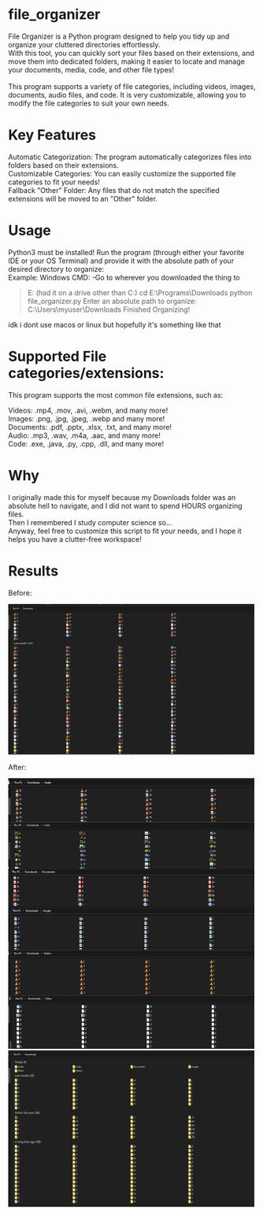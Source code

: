 # file_organizer
File Organizer is a Python program designed to help you tidy up and organize your cluttered directories effortlessly.<br>
With this tool, you can quickly sort your files based on their extensions, and move them into dedicated folders, making it easier to locate and manage your documents, media, code, and other file types!<br><br>
This program supports a variety of file categories, including videos, images, documents, audio files, and code. It is very customizable, allowing you to modify the file categories to suit your own needs.

# Key Features
Automatic Categorization: The program automatically categorizes files into folders based on their extensions.<br>
Customizable Categories: You can easily customize the supported file categories to fit your needs!<br>
Fallback "Other" Folder: Any files that do not match the specified extensions will be moved to an "Other" folder.

# Usage
Python3 must be installed! 
Run the program (through either your favorite IDE or your OS Terminal) and provide it with the absolute path of your desired directory to organize:<br>
Example:
Windows CMD:
-Go to wherever you downloaded the thing to
> E:       (had it on a drive other than C:)
> cd E:\Programs\Downloads
> python file_organizer.py
> Enter an absolute path to organize: C:\Users\myuser\Downloads
> Finished Organizing!

idk i dont use macos or linux but hopefully it's something like that
# Supported File categories/extensions:
This program supports the most common file extensions, such as:

Videos: .mp4, .mov, .avi, .webm, and many more!<br>
Images: .png, .jpg, .jpeg, .webp and many more!<br>
Documents: .pdf, .pptx, .xlsx, .txt, and many more!<br>
Audio: .mp3, .wav, .m4a, .aac, and many more!<br>
Code: .exe, .java, .py, .cpp, .dll, and many more!<br>

# Why
I originally made this for myself because my Downloads folder was an absolute hell to navigate, and I did not want to spend HOURS organizing files.<br>
Then I remembered I study computer science so...<br>
Anyway, feel free to customize this script to fit your needs, and I hope it helps you have a clutter-free workspace!<br>

# Results
Before:

<img src="https://github.com/CGil4444/file_organizer/blob/main/downloads_unorganized.png" width="500" />

After:
<p float="left">
  <img src="https://github.com/CGil4444/file_organizer/blob/main/downloads_organized_examples.png" width="500" />
  <img src="https://github.com/CGil4444/file_organizer/blob/main/downloads_organized.png" width="500" />
</p>
